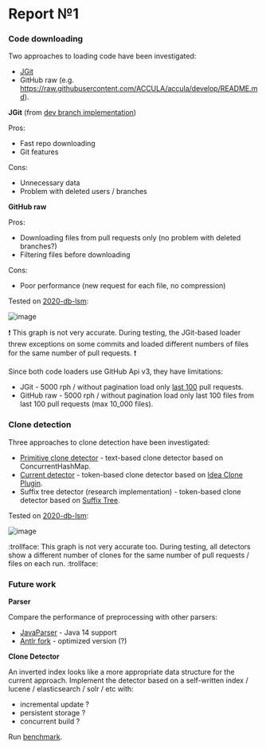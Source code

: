 # Report №1

### Code downloading

Two approaches to loading code have been investigated:

* [JGit](https://github.com/eclipse/jgit) 
* GitHub raw (e.g. https://raw.githubusercontent.com/ACCULA/accula/develop/README.md).

__JGit__ 
(from [dev branch implementation](https://github.com/ACCULA/accula/blob/develop/api/src/main/java/org/accula/api/code/JGitCodeLoader.java))

   Pros:
   
   * Fast repo downloading
   * Git features
   
   Cons:
   
   * Unnecessary data
   * Problem with deleted users / branches
   
__GitHub raw__

   Pros:
   
   * Downloading files from pull requests only (no problem with deleted branches?)
   * Filtering files before downloading
   
   Cons:
   
   * Poor performance (new request for each file, no compression)
   
   Tested on [2020-db-lsm](https://github.com/polis-mail-ru/2020-db-lsm):
   
   ![image](https://user-images.githubusercontent.com/26203645/88912401-e1cd1600-d267-11ea-9f9c-a42e4ab32340.png)
   
   :exclamation: 
   This graph is not very accurate.
   During testing, the JGit-based loader threw exceptions on some commits 
   and loaded different numbers of files for the same number of pull requests.
   :exclamation:
   
   Since both code loaders use GitHub Api v3, they have limitations:
   * JGit - 5000 rph / without pagination load only 
   [last 100](https://github.com/ACCULA/accula/blob/develop/api/src/main/java/org/accula/api/github/api/GithubClientImpl.java#L97) 
   pull requests.
   * GitHub raw - 5000 rph / without pagination load only last 100 files from last 100 pull requests (max 10_000 files).
   
### Clone detection
   
Three approaches to clone detection have been investigated:

 * [Primitive clone detector](https://github.com/ACCULA/accula/blob/develop/api/src/main/java/org/accula/api/detector/PrimitiveCloneDetector.java) -
 text-based clone detector based on ConcurrentHashMap.
 * [Current detector](https://github.com/ACCULA/accula/blob/develop/api/src/main/java/org/accula/api/detector/SuffixTreeCloneDetector.java) -
 token-based clone detector based on [Idea Clone Plugin](https://github.com/suhininalex/IdeaClonePlugin).
 * Suffix tree detector (research implementation) -
 token-based clone detector based on [Suffix Tree](https://github.com/suhininalex/SmallSuffixTree).
 
 Tested on [2020-db-lsm](https://github.com/polis-mail-ru/2020-db-lsm):
 
 ![image](https://user-images.githubusercontent.com/26203645/88917451-72a7ef80-d270-11ea-97b7-db67b2030c0f.png)

 :trollface:
    This graph is not very accurate too.
    During testing, all detectors show a different number of clones for the same number of pull requests / files on each run.
 :trollface:
 
 ### Future work
 
 __Parser__
 
Compare the performance of preprocessing with other parsers:
 * [JavaParser](https://github.com/javaparser/javaparser) - Java 14 support
 * [Antlr fork](https://github.com/tunnelvisionlabs/antlr4) - optimized version (?)
 
 __Clone Detector__
 
An inverted index looks like a more appropriate data structure for the current approach.
Implement the detector based on a self-written index / lucene / elasticsearch / solr / etc with:
 * incremental update ?
 * persistent storage ?
 * concurrent build ?
 
Run [benchmark](https://github.com/jeffsvajlenko/BigCloneEval).
 